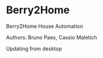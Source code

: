 # Berry2Home
Berry2Home House Automation

Authors: Bruno Paes, Cassio Maletich

Updating from desktop